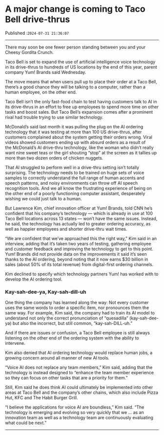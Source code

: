 # A major change is coming to Taco Bell drive-thrus

Published :`2024-07-31 21:36:07`

---

There may soon be one fewer person standing between you and your Cheesy Gordita Crunch.

Taco Bell is set to expand the use of artificial intelligence voice technology in its drive-thrus to hundreds of US locations by the end of this year, parent company Yum! Brands said Wednesday.

The move means that when users pull up to place their order at a Taco Bell, there’s a good chance they will be talking to a computer, rather than a human employee, on the other end.

Taco Bell isn’t the only fast-food chain to test having customers talk to AI in its drive-thrus in an effort to free up employees to spend more time on other tasks and boost sales. But Taco Bell’s expansion comes after a prominent rival had trouble trying to use similar technology.

McDonald’s said last month it was pulling the plug on the AI ordering technology that it was testing at more than 100 US drive-thrus, after customers complained about the system getting their orders wrong. Viral videos showed customers ending up with absurd orders as a result of the McDonald’s AI drive-thru technology, like the woman who didn’t really want nine sweet teas or the girl shouting “stop” at the screen as it tallies up more than two dozen orders of chicken nuggets.

That AI struggled to perform well in a drive-thru setting isn’t totally surprising. The technology needs to be trained on huge sets of voice samples to correctly understand the full range of human accents and speech patterns, and noisy environments can throw off AI speech recognition tools. And we all know the frustrating experience of being on the other end of a poorly functioning computer assistant, desperately wishing we could just talk to a human.

But Lawrence Kim, chief innovation officer at Yum! Brands, told CNN he’s confident that his company’s technology — which is already in use at 100 Taco Bell locations across 13 states — won’t have the same issues. Instead, he said, the technology has actually led to greater ordering accuracy, as well as happier employees and shorter drive-thru wait times.

“We are confident that we’ve approached this the right way,” Kim said in an interview, adding that it’s taken two years of testing, gathering employee and customer feedback and improving the technology to get to this point. Yum! Brands did not provide data on the improvements it said it’s seen thanks to the AI ordering, beyond noting that it now earns $30 billion in sales (about 50% of its total revenue) from digital-first ordering channels.

Kim declined to specify which technology partners Yum! has worked with to develop the AI ordering tool.

### Kay-sah-dee-ya, Kay-sah-dill-uh

One thing the company has learned along the way: Not every customer uses the same words to order a specific item, nor pronounces them the same way. For example, Kim said, the company had to train its AI model to understand not only the correct pronunciation of “quesadilla” (kay-sah-dee-ya) but also the incorrect, but still common, “kay-sah-DILL-uh.”

And if there are issues or confusion, a Taco Bell employee is still always listening on the other end of the ordering system with the ability to intervene.

Kim also denied that AI ordering technology would replace human jobs, a growing concern around all manner of new AI tools.

“Voice AI does not replace any team members,” Kim said, adding that the technology is instead designed to “enhance the team member experience so they can focus on other tasks that are a priority for them.”

Still, Kim said he does think AI could ultimately be implemented into other areas at Taco Bell and the company’s other chains, which also include Pizza Hut, KFC and The Habit Burger Grill.

“I believe the applications for voice AI are boundless,” Kim said. “The technology is emerging and evolving so very quickly that we … as an innovation team as well as a technology team are continuously evaluating what could be next.”

---

